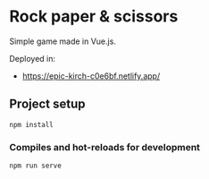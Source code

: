 # Rock paper & scissors
Simple game made in Vue.js. 

Deployed in: 
  * https://epic-kirch-c0e6bf.netlify.app/


## Project setup
```
npm install
```

### Compiles and hot-reloads for development
```
npm run serve
```

